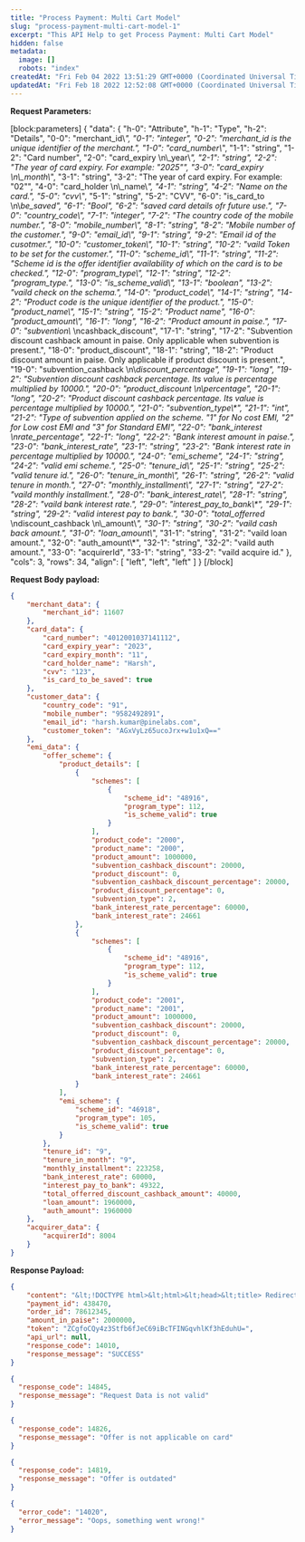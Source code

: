 ```yaml
---
title: "Process Payment: Multi Cart Model"
slug: "process-payment-multi-cart-model-1"
excerpt: "This API Help to get Process Payment: Multi Cart Model"
hidden: false
metadata: 
  image: []
  robots: "index"
createdAt: "Fri Feb 04 2022 13:51:29 GMT+0000 (Coordinated Universal Time)"
updatedAt: "Fri Feb 18 2022 12:52:08 GMT+0000 (Coordinated Universal Time)"
---
```

**Request Parameters:** 

[block:parameters]
{
  "data": {
    "h-0": "Attribute",
    "h-1": "Type",
    "h-2": "Details",
    "0-0": "merchant_id\\*",
    "0-1": "integer",
    "0-2": "merchant_id is the unique identifier of the merchant.",
    "1-0": "card_number\\*",
    "1-1": "string",
    "1-2": "Card number",
    "2-0": "card_expiry  \n\\_year\\*",
    "2-1": "string",
    "2-2": "The year of card expiry. For example: \"2025\"",
    "3-0": "card_expiry  \n\\_month\\*",
    "3-1": "string",
    "3-2": "The year of card expiry. For example: \"02\"",
    "4-0": "card_holder  \n\\_name\\*",
    "4-1": "string",
    "4-2": "Name on the card.",
    "5-0": "cvv\\*",
    "5-1": "string",
    "5-2": "CVV",
    "6-0": "is_card_to  \n\\_be_saved",
    "6-1": "Bool",
    "6-2": "saved card details ofr future use.",
    "7-0": "country_code\\*",
    "7-1": "integer",
    "7-2": "The country code of the mobile number.",
    "8-0": "mobile_number\\*",
    "8-1": "string",
    "8-2": "Mobile number of the customer.",
    "9-0": "email_id\\*",
    "9-1": "string",
    "9-2": "Email id of the cusotmer.",
    "10-0": "customer_token\\*",
    "10-1": "string",
    "10-2": "vaild Token to be set for the customer.",
    "11-0": "scheme_id\\*",
    "11-1": "string",
    "11-2": "Scheme id is the offer identifier availability of which on the card is to be checked.",
    "12-0": "program_type\\*",
    "12-1": "string",
    "12-2": "program_type.",
    "13-0": "is_scheme_valid\\*",
    "13-1": "boolean",
    "13-2": "vaild check on the schema.",
    "14-0": "product_code\\*",
    "14-1": "string",
    "14-2": "Product code is the unique identifier of the product.",
    "15-0": "product_name\\*",
    "15-1": "string",
    "15-2": "Product name",
    "16-0": "product_amount\\*",
    "16-1": "long",
    "16-2": "Product amount in paise.",
    "17-0": "subvention\\_  \ncashback_discount",
    "17-1": "string",
    "17-2": "Subvention discount cashback amount in paise. Only applicable when subvention is present.",
    "18-0": "product_discount",
    "18-1": "string",
    "18-2": "Product discount amount in paise. Only applicable if product discount is present.",
    "19-0": "subvention_cashback  \n\\_discount_percentage",
    "19-1": "long",
    "19-2": "Subvention discount cashback percentage. Its value is percentage multiplied by 10000.",
    "20-0": "product_discount  \n\\_percentage",
    "20-1": "long",
    "20-2": "Product discount cashback percentage. Its value is percentage multiplied by 10000.",
    "21-0": "subvention_type\\*",
    "21-1": "int",
    "21-2": "Type of subvention applied on the scheme. \"1\" for No cost EMI, \"2\" for Low cost EMI and \"3\" for Standard EMI",
    "22-0": "bank_interest_  \nrate_percentage",
    "22-1": "long",
    "22-2": "Bank interest amount in paise.",
    "23-0": "bank_interest_rate",
    "23-1": "string",
    "23-2": "Bank interest rate in percentage multiplied by 10000.",
    "24-0": "emi_scheme",
    "24-1": "string",
    "24-2": "valid emi scheme.",
    "25-0": "tenure_id\\*",
    "25-1": "string",
    "25-2": "valid tenure id.",
    "26-0": "tenure_in_month\\*",
    "26-1": "string",
    "26-2": "valid tenure in month.",
    "27-0": "monthly_installment\\*",
    "27-1": "string",
    "27-2": "vaild monthly installment.",
    "28-0": "bank_interest_rate\\*",
    "28-1": "string",
    "28-2": "vaild bank interest rate.",
    "29-0": "interest_pay_to_bank\\*",
    "29-1": "string",
    "29-2": "valid interest pay to bank.",
    "30-0": "total_offerred_  \ndiscount_cashback  \n\\_amount\\*",
    "30-1": "string",
    "30-2": "vaild cash back amount.",
    "31-0": "loan_amount\\*",
    "31-1": "string",
    "31-2": "vaild loan amount.",
    "32-0": "auth_amount\\*",
    "32-1": "string",
    "32-2": "vaild auth amount.",
    "33-0": "acquirerId",
    "33-1": "string",
    "33-2": "vaild acquire id."
  },
  "cols": 3,
  "rows": 34,
  "align": [
    "left",
    "left",
    "left"
  ]
}
[/block]


**Request Body payload:** 

```json JSON
{
    "merchant_data": {
        "merchant_id": 11607
    },
    "card_data": {
        "card_number": "4012001037141112",
        "card_expiry_year": "2023",
        "card_expiry_month": "11",
        "card_holder_name": "Harsh",
        "cvv": "123",
        "is_card_to_be_saved": true
    },
    "customer_data": {
        "country_code": "91",
        "mobile_number": "9582492891",
        "email_id": "harsh.kumar@pinelabs.com",
        "customer_token": "AGxVyLz65ucoJrx+w1u1xQ=="
    },
    "emi_data": {
        "offer_scheme": {
            "product_details": [
                {
                    "schemes": [
                        {
                            "scheme_id": "48916",
                            "program_type": 112,
                            "is_scheme_valid": true
                        }
                    ],
                    "product_code": "2000",
                    "product_name": "2000",
                    "product_amount": 1000000,
                    "subvention_cashback_discount": 20000,
                    "product_discount": 0,
                    "subvention_cashback_discount_percentage": 20000,
                    "product_discount_percentage": 0,
                    "subvention_type": 2,
                    "bank_interest_rate_percentage": 60000,
                    "bank_interest_rate": 24661
                },
                {
                    "schemes": [
                        {
                            "scheme_id": "48916",
                            "program_type": 112,
                            "is_scheme_valid": true
                        }
                    ],
                    "product_code": "2001",
                    "product_name": "2001",
                    "product_amount": 1000000,
                    "subvention_cashback_discount": 20000,
                    "product_discount": 0,
                    "subvention_cashback_discount_percentage": 20000,
                    "product_discount_percentage": 0,
                    "subvention_type": 2,
                    "bank_interest_rate_percentage": 60000,
                    "bank_interest_rate": 24661
                }
            ],
            "emi_scheme": {
                "scheme_id": "46918",
                "program_type": 105,
                "is_scheme_valid": true
            }
        },
        "tenure_id": "9",
        "tenure_in_month": "9",
        "monthly_installment": 223258,
        "bank_interest_rate": 60000,
        "interest_pay_to_bank": 49322,
        "total_offerred_discount_cashback_amount": 40000,
        "loan_amount": 1960000,
        "auth_amount": 1960000
    },
    "acquirer_data": {
        "acquirerId": 8004
    }
}
```

**Response Payload:** 

```json 200 Success
{
    "content": "&lt;!DOCTYPE html>&lt;html>&lt;head>&lt;title> Redirecting ... &lt;/title>&lt;/head>&lt;body>&lt;script>var url = &#39;https://test.pinepg.in/pinepg/v2/process/payment?token=QNd7t3Tb5GdZG11%2bg%2fJdy%2b%2f1FIwnko2haekL5yb%2fvio%3d&#39;;window.location = url;&lt;/script>&lt;/body>&lt;/html>",
    "payment_id": 438470,
    "order_id": 78612345,
    "amount_in_paise": 2000000,
    "token": "ZCgfoCQy4z3Stfb6fJeC69iBcTFINGqvhlKf3hEduhU=",
    "api_url": null,
    "response_code": 14010,
    "response_message": "SUCCESS"
}
```
```json 400 Bad Request
{
  "response_code": 14845,
  "response_message": "Request Data is not valid"
}

{
  "response_code": 14826,
  "response_message": "Offer is not applicable on card"
}

{
  "response_code": 14819,
  "response_message": "Offer is outdated"
}
```
```json 500 Internal Server Error
{
  "error_code": "14020",
  "error_message": "Oops, something went wrong!"
}
```
